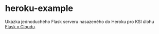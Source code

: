 # heroku-example

Ukázka jednoduchého Flask serveru nasazeného do Heroku pro KSI úlohu [Flask v Cloudu](https://ksi.fi.muni.cz/ulohy/457).
